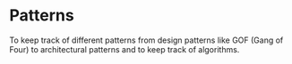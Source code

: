 # Patterns
To keep track of different patterns from design patterns like GOF (Gang of Four) to architectural patterns and to keep track of algorithms.
